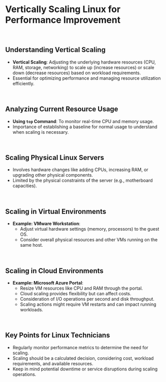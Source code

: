 # Vertically Scaling Linux for Performance Improvement

<br>

## Understanding Vertical Scaling

- **Vertical Scaling**: Adjusting the underlying hardware resources (CPU, RAM, storage, networking) to scale up (increase resources) or scale down (decrease resources) based on workload requirements.
- Essential for optimizing performance and managing resource utilization efficiently.

<br>

## Analyzing Current Resource Usage

- **Using `top` Command**: To monitor real-time CPU and memory usage.
- Importance of establishing a baseline for normal usage to understand when scaling is necessary.

<br>

## Scaling Physical Linux Servers

- Involves hardware changes like adding CPUs, increasing RAM, or upgrading other physical components.
- Limited by the physical constraints of the server (e.g., motherboard capacities).

<br>

## Scaling in Virtual Environments

- **Example: VMware Workstation**:
  - Adjust virtual hardware settings (memory, processors) to the guest OS.
  - Consider overall physical resources and other VMs running on the same host.

<br>

## Scaling in Cloud Environments

- **Example: Microsoft Azure Portal**:
  - Resize VM resources like CPU and RAM through the portal.
  - Cloud scaling provides flexibility but can affect costs.
  - Consideration of I/O operations per second and disk throughput.
  - Scaling actions might require VM restarts and can impact running workloads.

<br>

## Key Points for Linux Technicians

- Regularly monitor performance metrics to determine the need for scaling.
- Scaling should be a calculated decision, considering cost, workload requirements, and available resources.
- Keep in mind potential downtime or service disruptions during scaling operations.
